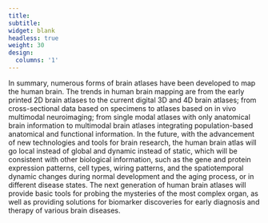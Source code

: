 ```yaml
---
title: 
subtitle:
widget: blank
headless: true
weight: 30
design:
  columns: '1'
---
```


In summary, numerous forms of brain atlases have been developed to map the human brain. The trends in human brain mapping are from the early printed 2D brain atlases to the current digital 3D and 4D brain atlases; from cross-sectional data based on specimens to atlases based on in vivo multimodal neuroimaging; from single modal atlases with only anatomical brain information to multimodal brain atlases integrating population-based anatomical and functional information. In the future, with the advancement of new technologies and tools for brain research, the human brain atlas will go local instead of global and dynamic instead of static, which will be consistent with other biological information, such as the gene and protein expression patterns, cell types, wiring patterns, and the spatiotemporal dynamic changes during normal development and the aging process, or in different disease states. The next generation of human brain atlases will provide basic tools for probing the mysteries of the most complex organ, as well as providing solutions for biomarker discoveries for early diagnosis and therapy of various brain diseases.
